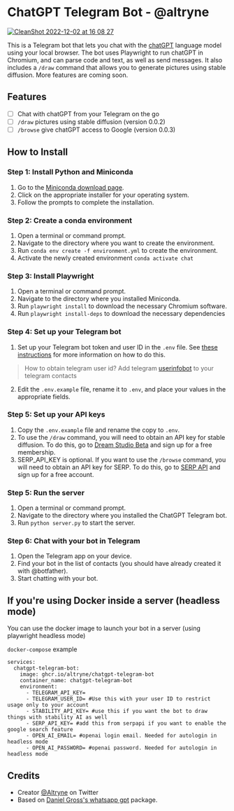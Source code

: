 # ChatGPT Telegram Bot - @altryne

[![CleanShot 2022-12-02 at 16 08 27](https://user-images.githubusercontent.com/463317/205404516-56ea908e-dd31-4c53-acb7-15f9f6ed379f.gif)](https://twitter.com/altryne/status/1598822052760195072)

This is a Telegram bot that lets you chat with the [chatGPT](https://github.com/openai/gpt-3) language model using your local browser. The bot uses Playwright to run chatGPT in Chromium, and can parse code and text, as well as send messages. It also includes a `/draw` command that allows you to generate pictures using stable diffusion. More features are coming soon.

## Features

- [ ] Chat with chatGPT from your Telegram on the go
- [ ] `/draw` pictures using stable diffusion (version 0.0.2)
- [ ] `/browse` give chatGPT access to Google (version 0.0.3)

## How to Install

### Step 1: Install Python and Miniconda

1. Go to the [Miniconda download page](https://docs.conda.io/en/latest/miniconda.html).
2. Click on the appropriate installer for your operating system.
3. Follow the prompts to complete the installation.

### Step 2: Create a conda environment

1. Open a terminal or command prompt.
2. Navigate to the directory where you want to create the environment.
3. Run `conda env create -f environment.yml` to create the environment.
4. Activate the newly created environment `conda activate chat`

### Step 3: Install Playwright

1. Open a terminal or command prompt.
2. Navigate to the directory where you installed Miniconda.
3. Run `playwright install` to download the necessary Chromium software.
4. Run `playwright install-deps` to download the necessary dependencies

### Step 4: Set up your Telegram bot

1. Set up your Telegram bot token and user ID in the `.env` file. See [these instructions](https://core.telegram.org/bots/tutorial#obtain-your-bot-token) for more information on how to do this.

> How to obtain telegram user id? Add telegram [userinfobot](https://t.me/useridinfobot) to your telegram contacts

2. Edit the `.env.example` file, rename it to `.env`, and place your values in the appropriate fields.

### Step 5: Set up your API keys

1. Copy the `.env.example` file and rename the copy to `.env`.
2. To use the `/draw` command, you will need to obtain an API key for stable diffusion. To do this, go to [Dream Studio Beta](https://beta.dreamstudio.ai/membership?tab=home) and sign up for a free membership.
3. SERP_API_KEY is optional. If you want to use the `/browse` command, you will need to obtain an API key for SERP. To do this, go to [SERP API](https://serpapi.com/) and sign up for a free account.

### Step 5: Run the server

1. Open a terminal or command prompt.
2. Navigate to the directory where you installed the ChatGPT Telegram bot.
3. Run `python server.py` to start the server.

### Step 6: Chat with your bot in Telegram

1. Open the Telegram app on your device.
2. Find your bot in the list of contacts (you should have already created it with @botfather).
3. Start chatting with your bot.

## If you're using Docker inside a server (headless mode)

You can use the docker image to launch your bot in a server (using playwright headless mode)

`docker-compose` example

```docker-compose
services:
  chatgpt-telegram-bot:
    image: ghcr.io/altryne/chatgpt-telegram-bot
    container_name: chatgpt-telegram-bot
    environment:
      - TELEGRAM_API_KEY=
      - TELEGRAM_USER_ID= #Use this with your user ID to restrict usage only to your account
      - STABILITY_API_KEY= #use this if you want the bot to draw things with stability AI as well
      - SERP_API_KEY= #add this from serpapi if you want to enable the google search feature
      - OPEN_AI_EMAIL= #openai login email. Needed for autologin in headless mode
      - OPEN_AI_PASSWORD= #openai password. Needed for autologin in headless mode
```

## Credits

- Creator [@Altryne](https://twitter.com/altryne/status/1598902799625961472) on Twitter
- Based on [Daniel Gross's whatsapp gpt](https://github.com/danielgross/whatsapp-gpt) package.
